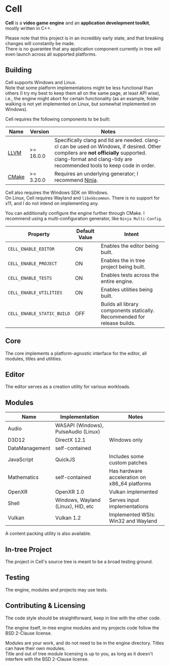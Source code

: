 # Cell
**Cell** is a **video game engine** and an **application development toolkit**, mostly written in C++.

Please note that this project is in an incredibly early state, and that breaking changes will constantly be made.  
There is no guarantee that any application component currently in tree will even launch across all supported platforms.

## Building
Cell supports Windows and Linux.  
Note that some platform implementations might be less functional than others (I try my best to keep them all on the same page, at least API wise), i.e., the engine might abort for certain functionality (as an example, folder walking is not yet implemented on Linux, but somewhat implemented on Windows).

Cell requires the following components to be built:

| Name                        | Version    | Notes                                                                                                                                                                                                          |
|-----------------------------|------------|----------------------------------------------------------------------------------------------------------------------------------------------------------------------------------------------------------------|
| [LLVM](https://llvm.org)    | \>= 16.0.0 | Specifically clang and lld are needed. clang-cl can be used on Windows, if desired. Other compilers are **not officially** supported. clang-format and clang-tidy are recommended tools to keep code in order. |
| [CMake](https://cmake.org/) | \>= 3.20.0 | Requires an underlying generator; I recommend [Ninja](https://ninja-build.org/).                                                                                                                               |

Cell also requires the Windows SDK on Windows.  
On Linux, Cell requires Wayland and `libxkbcommon`. There is no support for x11, and I do not intend on implementing any.

You can additionally configure the engine further through CMake. I recommend using a multi-configuration generator, like `Ninja Multi-Config`.
 
| Property                   | Default Value | Intent                                                                    |
|----------------------------|---------------|---------------------------------------------------------------------------|
| `CELL_ENABLE_EDITOR`       | ON            | Enables the editor being built.                                           |
| `CELL_ENABLE_PROJECT`      | ON            | Enables the in tree project being built.                                  |
| `CELL_ENABLE_TESTS`        | ON            | Enables tests across the entire engine.                                   |
| `CELL_ENABLE_UTILITIES`    | ON            | Enables utilities being built.                                            |
| `CELL_ENABLE_STATIC_BUILD` | OFF           | Builds all library components statically. Recommended for release builds. |

## Core
The core implements a platform-agnostic interface for the editor, all modules, titles and utilities.

## Editor
The editor serves as a creation utility for various workloads.

## Modules
| Name           | Implementation                       | Notes                                         |
|----------------|--------------------------------------|-----------------------------------------------|
| Audio          | WASAPI (Windows), PulseAudio (Linux) |                                               |
| D3D12          | DirectX 12.1                         | Windows only                                  |
| DataManagement | self-contained                       |                                               |
| JavaScript     | QuickJS                              | Includes some custom patches                  |
| Mathematics    | self-contained                       | Has hardware acceleration on x86_64 platforms |
| OpenXR         | OpenXR 1.0                           | Vulkan implemented                            |
| Shell          | Windows, Wayland (Linux), HID, etc   | Serves input implementations                  |
| Vulkan         | Vulkan 1.2                           | Implemented WSIs: Win32 and Wayland           |

A content packing utility is also available.

## In-tree Project
The project in Cell's source tree is meant to be a broad testing ground.

## Testing
The engine, modules and projects may use tests.

## Contributing & Licensing
The code style should be straightforward, keep in line with the other code.

The engine itself, in-tree engine modules and my projects code follow the BSD 2-Clause license.

Modules are your work, and do not need to be in the engine directory. Titles can have their own modules.  
Title and out of tree module licensing is up to you, as long as it doesn't interfere with the BSD 2-Clause license.
